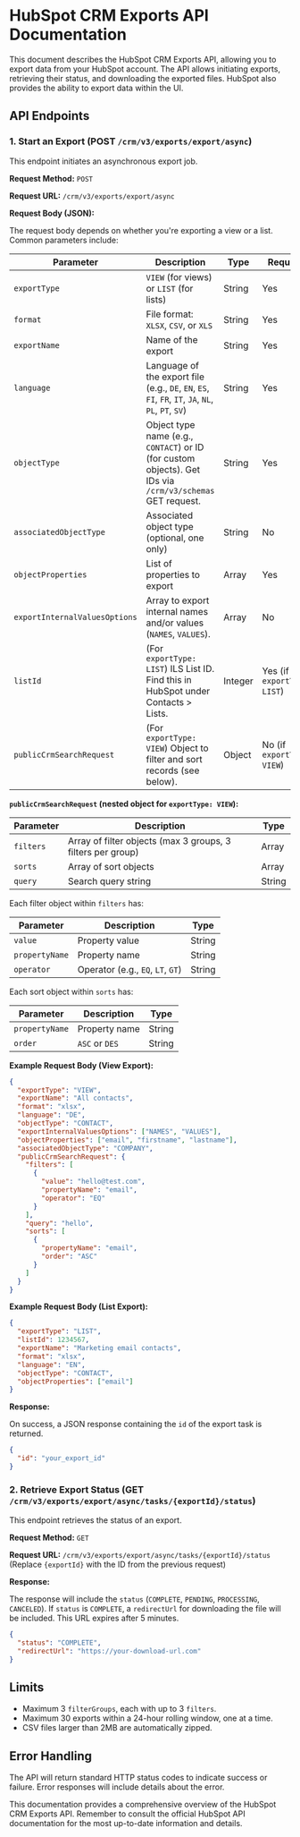 # HubSpot CRM Exports API Documentation

This document describes the HubSpot CRM Exports API, allowing you to export data from your HubSpot account.  The API allows initiating exports, retrieving their status, and downloading the exported files.  HubSpot also provides the ability to export data within the UI.


## API Endpoints

### 1. Start an Export (POST `/crm/v3/exports/export/async`)

This endpoint initiates an asynchronous export job.

**Request Method:** `POST`

**Request URL:** `/crm/v3/exports/export/async`

**Request Body (JSON):**

The request body depends on whether you're exporting a view or a list.  Common parameters include:

| Parameter             | Description                                                                                                  | Type      | Required | Example                               |
|----------------------|--------------------------------------------------------------------------------------------------------------|-----------|----------|---------------------------------------|
| `exportType`          | `VIEW` (for views) or `LIST` (for lists)                                                                    | String    | Yes       | `"VIEW"`                               |
| `format`              | File format: `XLSX`, `CSV`, or `XLS`                                                                        | String    | Yes       | `"XLSX"`                               |
| `exportName`          | Name of the export                                                                                           | String    | Yes       | `"My Contact Export"`                   |
| `language`            | Language of the export file (e.g., `DE`, `EN`, `ES`, `FI`, `FR`, `IT`, `JA`, `NL`, `PL`, `PT`, `SV`) | String    | Yes       | `"EN"`                                 |
| `objectType`          | Object type name (e.g., `CONTACT`) or ID (for custom objects). Get IDs via `/crm/v3/schemas` GET request. | String    | Yes       | `"CONTACT"`                            |
| `associatedObjectType`| Associated object type (optional, one only)                                                                 | String    | No        | `"COMPANY"`                            |
| `objectProperties`     | List of properties to export                                                                                 | Array     | Yes       | `["email", "firstname", "lastname"]` |
| `exportInternalValuesOptions` | Array to export internal names and/or values (`NAMES`, `VALUES`).                                    | Array     | No        | `["NAMES", "VALUES"]`                 |
| `listId`              | (For `exportType: LIST`) ILS List ID.  Find this in HubSpot under Contacts > Lists.                        | Integer   | Yes (if `exportType: LIST`) | `1234567`                             |
| `publicCrmSearchRequest` | (For `exportType: VIEW`) Object to filter and sort records (see below).                                  | Object    | No (if `exportType: VIEW`) |  (See Example)                       |


**`publicCrmSearchRequest` (nested object for `exportType: VIEW`):**

| Parameter | Description                                                              | Type     |
|-----------|--------------------------------------------------------------------------|----------|
| `filters` | Array of filter objects (max 3 groups, 3 filters per group)           | Array    |
| `sorts`   | Array of sort objects                                                    | Array    |
| `query`   | Search query string                                                      | String   |

Each filter object within `filters` has:

| Parameter     | Description             | Type    |
|---------------|--------------------------|---------|
| `value`       | Property value           | String  |
| `propertyName`| Property name             | String  |
| `operator`    | Operator (e.g., `EQ`, `LT`, `GT`) | String  |


Each sort object within `sorts` has:

| Parameter     | Description             | Type    |
|---------------|--------------------------|---------|
| `propertyName`| Property name             | String  |
| `order`       | `ASC` or `DES`           | String  |


**Example Request Body (View Export):**

```json
{
  "exportType": "VIEW",
  "exportName": "All contacts",
  "format": "xlsx",
  "language": "DE",
  "objectType": "CONTACT",
  "exportInternalValuesOptions": ["NAMES", "VALUES"],
  "objectProperties": ["email", "firstname", "lastname"],
  "associatedObjectType": "COMPANY",
  "publicCrmSearchRequest": {
    "filters": [
      {
        "value": "hello@test.com",
        "propertyName": "email",
        "operator": "EQ"
      }
    ],
    "query": "hello",
    "sorts": [
      {
        "propertyName": "email",
        "order": "ASC"
      }
    ]
  }
}
```

**Example Request Body (List Export):**

```json
{
  "exportType": "LIST",
  "listId": 1234567,
  "exportName": "Marketing email contacts",
  "format": "xlsx",
  "language": "EN",
  "objectType": "CONTACT",
  "objectProperties": ["email"]
}
```

**Response:**

On success, a JSON response containing the `id` of the export task is returned.

```json
{
  "id": "your_export_id"
}
```


### 2. Retrieve Export Status (GET `/crm/v3/exports/export/async/tasks/{exportId}/status`)

This endpoint retrieves the status of an export.

**Request Method:** `GET`

**Request URL:** `/crm/v3/exports/export/async/tasks/{exportId}/status`  (Replace `{exportId}` with the ID from the previous request)

**Response:**

The response will include the `status` (`COMPLETE`, `PENDING`, `PROCESSING`, `CANCELED`). If `status` is `COMPLETE`, a `redirectUrl` for downloading the file will be included.  This URL expires after 5 minutes.

```json
{
  "status": "COMPLETE",
  "redirectUrl": "https://your-download-url.com"
}
```


## Limits

* Maximum 3 `filterGroups`, each with up to 3 `filters`.
* Maximum 30 exports within a 24-hour rolling window, one at a time.
* CSV files larger than 2MB are automatically zipped.


## Error Handling

The API will return standard HTTP status codes to indicate success or failure.  Error responses will include details about the error.


This documentation provides a comprehensive overview of the HubSpot CRM Exports API.  Remember to consult the official HubSpot API documentation for the most up-to-date information and details.
